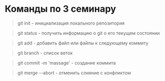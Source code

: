 # Команды по 3 семинару

> git init - инициализация локального репозитория

> git status - получить информацию о git о его текущем состоянии

> git add - добавить файл или файлы к следующему коммиту

> git branch - список веток

> git commit -m 'massage' - создание коммита

> git merge --abort - отменить слияние с конфликтом